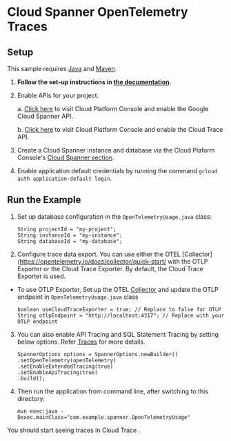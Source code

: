 # Cloud Spanner OpenTelemetry Traces

## Setup

This sample requires [Java](https://www.java.com/en/download/) and [Maven](http://maven.apache.org/).

1.  **Follow the set-up instructions in [the documentation](https://cloud.google.com/java/docs/setup).**

2.  Enable APIs for your project.
    
    a. [Click here](https://console.cloud.google.com/flows/enableapi?apiid=spanner.googleapis.com&showconfirmation=true)
    to visit Cloud Platform Console and enable the Google Cloud Spanner API.
    
    b. [Click here](https://console.cloud.google.com/flows/enableapi?apiid=cloudtrace.googleapis.com&showconfirmation=true)
    to visit Cloud Platform Console and enable the Cloud Trace API.

3.  Create a Cloud Spanner instance and database via the Cloud Plaform Console's
    [Cloud Spanner section](http://console.cloud.google.com/spanner).

4.  Enable application default credentials by running the command `gcloud auth application-default login`.

## Run the Example

1. Set up database configuration in the `OpenTelemetryUsage.java` class:
    ````
    String projectId = "my-project";
    String instanceId = "my-instance";
    String databaseId = "my-database";
    ````

2. Configure trace data export. You can use either the OTEL [Collector](https://opentelemetry.io/docs/collector/quick-start/ with the OTLP Exporter or the Cloud Trace Exporter. By default, the Cloud Trace Exporter is used.

- To use OTLP Exporter, Set up the OTEL [Collector](https://opentelemetry.io/docs/collector/quick-start/) and update the OTLP endpoint in `OpenTelemetryUsage.java` class
    ````
    boolean useCloudTraceExporter = true; // Replace to false for OTLP
    String otlpEndpoint = "http://localhost:4317"; // Replace with your OTLP endpoint
    ````

3. You can also enable API Tracing and SQL Statement Tracing by setting below options. Refer [Traces](https://github.com/googleapis/java-spanner?tab=readme-ov-file#traces) for more details. 
    ````
    SpannerOptions options = SpannerOptions.newBuilder()
    .setOpenTelemetry(openTelemetry)
    .setEnableExtendedTracing(true)
    .setEnableApiTracing(true)
    .build();
    ````

4. Then run the application from command line, after switching to this directory:
    ````
    mvn exec:java -Dexec.mainClass="com.example.spanner.OpenTelemetryUsage"
    ````

You should start seeing traces in Cloud Trace .
